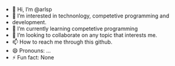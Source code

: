 - 👋 Hi, I’m @arlsp
- 👀 I’m interested in technonlogy, competetive programming and
- development.
- 🌱 I’m currently learning competetive programming
- 💞️ I’m looking to collaborate on any topic that interests me.
- 📫 How to reach me through this github.
- 😄 Pronouns: ...
- ⚡ Fun fact: None

<!---
arlsp/arlsp is a ✨ special ✨ repository because its `README.md` (this file) appears on your GitHub profile.
You can click the Preview link to take a look at your changes.
--->
